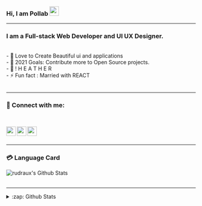 ### Hi, I am Pollab <img src="https://media.giphy.com/media/hvRJCLFzcasrR4ia7z/giphy.gif" width="25px">



<hr/>

### I am a Full-stack Web Developer and UI UX Designer.

<br/>
- 🔭 Love to Create Beautiful ui and applications<br />
- 🥅 2021 Goals: Contribute more to Open Source projects.<br />
- 👯 ! H E A T H E R<br />
- ⚡ Fun fact : Married with REACT<br />
<br/>
<hr/>

### 🧧 Connect with me:

<br/>
<!-- [<img align="left" alt="escanor" width="25px" src="http://pngimg.com/uploads/globe/globe_PNG100096.png" />][website] -->

[<img align="left" alt="escanor | Instagram" width="25px" src="https://i.imgur.com/V811SFU.png"/>][instagram]
[<img align="left" alt="escanor | LinkedIn" width="25px" src="https://i.imgur.com/ZkORjnJ.png" />][linkedin]
[<img align="left" alt="escanor | Behance" width="25px" src="https://i.imgur.com/ivRJGef.png"/>][behance]


<br />
<br />

<hr/>

### 💳 Language Card

<img align="center" alt="rudraux's Github Stats" src="https://github-readme-stats.vercel.app/api/top-langs/?username=RudraUX&&layout=compact&&theme=tokyonight" />

<br/>
<br />

<hr/>
<details>
  <summary>:zap: Github Stats</summary>
  <img align="left" alt="codeSTACKr's Github Stats" src="https://github-readme-stats.vercel.app/api?username=RudraUX&show_icons=true&hide_border=true&hide=stars,prs,issues&theme=radical" />
</details>

[myprofile]: https://github.com/rudraux
[instagram]: https://www.instagram.com/rudraux
[linkedin]: https://www.linkedin.com/in/rudraux
[behance]: https://www.behance.com/in/rudraux

